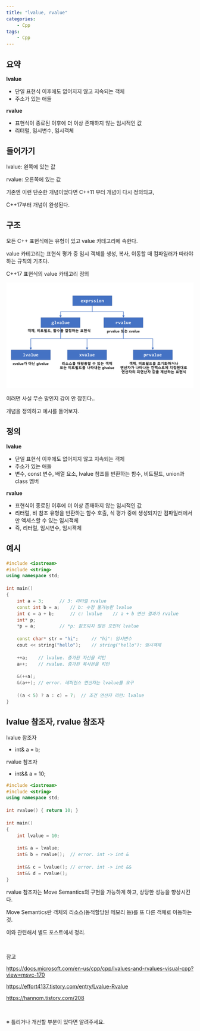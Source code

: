 ```yaml
---
title: "lvalue, rvalue"
categories:	
    - Cpp
tags:
    - Cpp
---
```


## 요약

**lvalue**
- 단일 표현식 이후에도 없어지지 않고 지속되는 객체
- 주소가 있는 애들

**rvalue**
- 표현식이 종료된 이후에 더 이상 존재하지 않는 임시적인 값
- 리터럴, 임시변수, 임시객체



## 들어가기

lvalue: 왼쪽에 있는 값

rvalue: 오른쪽에 있는 값

기존엔 이런 단순한 개념이었다면 C++11 부터 개념이 다시 정의되고,

C++17부터 개념이 완성된다.



## 구조

모든 C++ 표현식에는 유형이 있고 value 카테고리에 속한다.

value 카테고리는 표현식 평가 중 임시 객체를 생성, 복사, 이동할 때 컴파일러가 따라야하는 규칙의 기초다.

C++17 표현식의 value 카테고리 정의

![image](\assets\test\슬라이드1.png)



이러면 사실 무슨 말인지 감이 안 잡힌다..

개념을 정의하고 예시를 들어보자.



## 정의

**lvalue**
- 단일 표현식 이후에도 없어지지 않고 지속되는 객체
- 주소가 있는 애들
- 변수, const 변수, 배열 요소, lvalue 참조를 반환하는 함수, 비트필드, union과 class 멤버

**rvalue**
- 표현식이 종료된 이후에 더 이상 존재하지 않는 임시적인 값
- 리터럴, 비 참조 유형을 반환하는 함수 호출, 식 평가 중에 생성되지만 컴파일러에서만 액세스할 수 있는 임시객체
- 즉, 리터럴, 임시변수, 임시객체 



## 예시

```cpp
#include <iostream>
#include <string>
using namespace std;

int main()
{
	int a = 3;		// 3: 리터럴 rvalue
	const int b = a;	// b: 수정 불가능한 lvalue
	int c = a + b;		// c: lvalue 	// a + b 연산 결과가 rvalue
	int* p;
	*p = a;			// *p: 참조되지 않은 포인터 lvalue

	const char* str = "hi";		// "hi": 임시변수
	cout << string("hello");	// string("hello"): 임시객체

	++a;	// lvalue. 증가된 자신을 리턴
	a++;	// rvalue. 증가된 복사본을 리턴

	&(++a);
	&(a++);	// error. 레퍼런스 연산자는 lvalue를 요구

	((a < 5) ? a : c) = 7;	// 조건 연산자 리턴: lvalue
}
```


## lvalue 참조자, rvalue 참조자

lvalue 참조자
- int& a = b;

rvalue 참조자
- int&& a = 10;


```cpp
#include <iostream>
#include <string>
using namespace std;

int rvalue() { return 10; }

int main()
{
	int lvalue = 10;
	
	int& a = lvalue;
	int& b = rvalue();	// error. int -> int &

	int&& c = lvalue();	// error. int -> int &&
	int&& d = rvalue();
}
```

rvalue 참조자는 Move Semantics의 구현을 가능하게 하고, 상당한 성능을 향상시킨다.

Move Semantics란 객체의 리소스(동적할당된 메모리 등)를 또 다른 객체로 이동하는 것.

이와 관련해서 별도 포스트에서 정리. 



<br>

참고

<https://docs.microsoft.com/en-us/cpp/cpp/lvalues-and-rvalues-visual-cpp?view=msvc-170>

<https://effort4137.tistory.com/entry/Lvalue-Rvalue>

<https://hannom.tistory.com/208>



<br>

※ 틀리거나 개선할 부분이 있다면 알려주세요.